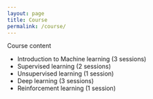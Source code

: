 ```yaml
---
layout: page
title: Course
permalink: /course/
---
```


Course content 
* Introduction to Machine learning (3 sessions) 
* Supervised learning (2 sessions) 
* Unsupervised learning (1 session) 
* Deep learning (3 sessions) 
* Reinforcement learning (1 session)


